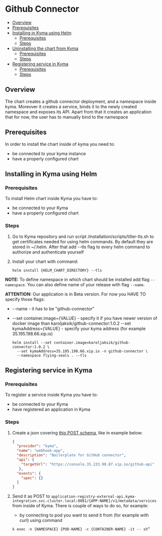 # Github Connector <!-- omit in toc -->

- [Overview](#overview)
- [Prerequisites](#prerequisites)
- [Installing in Kyma using Helm](#installing-in-kyma-using-helm)
	- [Prerequisites](#prerequisites-1)
	- [Steps](#steps)
- [Uninstalling the chart from Kyma](#uninstalling-the-chart-from-kyma)
	- [Prerequisites](#prerequisites-2)
	- [Steps](#steps-1)
- [Registering service in Kyma](#registering-service-in-kyma)
	- [Prerequisites](#prerequisites-3)
	- [Steps](#steps-2)


## Overview
The chart creates a github connector deployment, and a namespace inside kyma.
Moreover it creates a service, binds it to the newly created namespace and exposes its API. Apart from that it creates an application that for now, the user has to manually bind to the namespace

## Prerequisites

In order to install the chart inside of kyma you need to:
* be connected to your kyma instance
* have a properly configured chart

## Installing in Kyma using Helm

### Prerequisites

To install Helm chart inside Kyma you have to:

- be connected to your Kyma
- have a properly configured chart

### Steps

1. Go to Kyma repository and run script /installation/scripts/tiller-tls.sh to get certificates needed for using helm commands. By default they are stored in ~/.helm. After that add --tls flag to every helm command to authorize and authenticate yourself
2. Install your chart with command:

   ```shell
   helm install {HELM_CHART_DIRECTORY} --tls
   ```

**NOTE:** To define namespace in which chart should be installed add flag `--namespace`. You can also define name of your release with flag `--name`.

**ATTENTION:** Our application is in Beta version. For now you HAVE TO specify those flags:

- --name - it has to be "github-connector"
- --set container.image={VALUE} - specify it if you have newer version of docker image than karoljaksik/github-connector:1.0.2 --set kymaAddress={VALUE} - specify your kyma address (for example 35.195.198.66.xip.io)
  
  ``` shell
  helm install --set container.image=karoljaksik/github-connector:1.0.2 \
    --set kymaAddress=35.195.198.66.xip.io -n github-connector \
    --namespace flying-seals . --tls
    ```


## Registering service in Kyma

### Prerequisites
To register a service inside Kyma you have to:

- be connected to your Kyma
- have registered an application in Kyma

### Steps

1. Create a json covering [this POST schema](https://github.com/kyma-project/kyma/blob/master/components/application-registry/docs/api/api.yaml), like in example below:

   ```json
   {
     "provider": "kyma",
     "name": "webhook-app",
     "description": "Boilerplate for GitHub connector",
     "api": {
       "targetUrl": "https://console.35.233.90.87.xip.io/github-api"
      },
     "events": {
       "spec": {}
     }
   }
   ```

2. Send it as POST to `application-registry-external-api.kyma-integration.svc.cluster.local:8081/{APP-NAME}/v1/metadata/services` from inside of Kyma. There is couple of ways to do so, for example:

     - by connecting to pod you want to send it from (for example with curl) using command

      ```shell
      k exec -n {NAMESPACE} {POD-NAME} -c {CONTAINER-NAME} -it -- sh”
      ```
